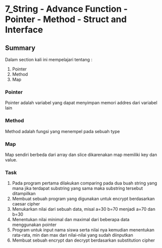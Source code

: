 # 7_String - Advance Function - Pointer - Method - Struct and Interface
## Summary
Dalam section kali ini mempelajari tentang :
1. Pointer
2. Method
3. Map
### Pointer
Pointer adalah variabel yang dapat menyimpan memori addres dari variabel lain

### Method
Method adalah fungsi yang menempel pada sebuah type

### Map
Map sendiri berbeda dari array dan slice dikarenakan map memiliki key dan value.

### Task 
1. Pada program pertama dilakukan comparing pada dua buah string yang mana jika terdapat substring yang sama maka substring tersebut ditampilkan
2. Membuat sebuah program yang digunakan untuk encrypt berdasarkan caesar cipher
3. Menukarkan nilai dari sebuah data, misal a=30 b=70 menjadi a=70 dan b=30
4. Menentukan nilai minimal dan maximal dari beberapa data menggunakan pointer
5. Program untuk input nama siswa serta nilai nya kemudian menentukan rata-rata, min dan max dari nilai-nilai yang sudah diinputkan
6. Membuat sebuah encrypt dan decrypt berdasarkan substitution cipher 